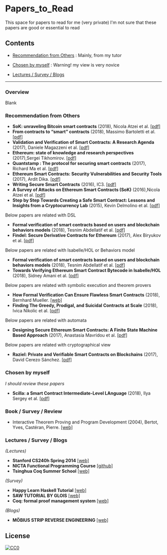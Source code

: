 # Papers_to_Read
This space for papers to read for me (very private)
I'm not sure that these papers are good or essential to read


## Contents

* [Recommendation from Others](#recommendation-from-others) : Mainly, from my tutor

* [Chosen by myself](#chosen-by-myself) : Warning! my view is very novice

* [Lectures / Survey / Blogs](#lectures--survey--blogs)
* * *

### Overview

Blank

### Recommendation from Others
- **SoK: unraveling Bitcoin smart contracts** (2018), Nicola Atzei et al. [[pdf]](https://eprint.iacr.org/2018/192.pdf)
- **From contracts to “smart” contracts** (2018), Massimo Bartoletti et al. [[pdf]](http://www.dmi.unipg.it/DLTWorkshop/presentazioni%20DLT%20workshop/bartoletti.pdf)
- **Validation and Verification of Smart Contracts: A Research Agenda** (2017),  Daniele Magazzeni et al. [[pdf]](https://core.ac.uk/download/pdf/96761687.pdf)
- **Ethereum: state of knowledge and research perspectives** (2017),Sergei Tikhomirov. [[pdf]](https://allquantor.at/blockchainbib/pdf/tikhomirov2017ethereum.pdf)
- **Quantstamp : The protocol for securing smart contracts** (2017), Richard Ma et al. [[pdf]](https://crushcrypto.com/wp-content/uploads/2017/10/QSP-Whitepaper.pdf)
- **Ethereum Smart Contracts: Security Vulnerabilities and Security Tools** (2017), Ardit Dika. [[pdf]](https://brage.bibsys.no/xmlui/bitstream/handle/11250/2479191/18400_FULLTEXT.pdf?sequence=1)
- **Writing Secure Smart Contracts** (2016), IC3. [[pdf]](http://upyun-assets.ethfans.org/uploads/doc/file/f035d9aa385448f280a785715fff89e0.pdf?_upd=devcon-ic3.pdf)
- **A Survey of Attacks on Ethereum Smart Contracts (SoK)** (2016),Nicola Atzei et al. [[pdf]](https://eprint.iacr.org/2016/1007.pdf)
- **Step by Step Towards Creating a Safe Smart Contract: Lessons and Insights from a Cryptocurrency Lab** (2015), Kevin Delmolino et al. [[pdf]](https://eprint.iacr.org/2015/460.pdf)

Below papers are related with DSL
- **Formal verification of smart contracts based on users and blockchain behaviors models** (2018), Tesnim Abdellatif et al. [[pdf]](https://hal.archives-ouvertes.fr/hal-01760787/document)
- **Findel: Secure Derivative Contracts for Ethereum** (2017), Alex Biryukov et al. [[pdf]](https://orbilu.uni.lu/bitstream/10993/30975/1/Findel_2017-03-08-CR.pdf)


Below papers are related with Isabelle/HOL or Behaviors model
- **Formal verification of smart contracts based on users and blockchain behaviors models** (2018), Tesnim Abdellatif et al. [[pdf]](https://hal.archives-ouvertes.fr/hal-01760787/document)
- **Towards Verifying Ethereum Smart Contract Bytecode in Isabelle/HOL** (2018), Sidney Amani et al. [[pdf]](http://ssrg.nicta.com/publications/csiro_full_text//Amani_BSB_18.pdf)

Below papers are related with symbolic execution and theorem provers
- **How Formal Verification Can Ensure Flawless Smart Contracts** (2018), Bernhard Mueller. [[web]](https://media.consensys.net/how-formal-verification-can-ensure-flawless-smart-contracts-cbda8ad99bd1)
- **Finding The Greedy, Prodigal, and Suicidal Contracts at Scale** (2018), Ivica Nikolic et al. [[pdf]](https://arxiv.org/pdf/1802.06038.pdf)

Below papers are related with automata
- **Designing Secure Ethereum Smart Contracts: A Finite State Machine Based Approach** (2017), Anastasia Mavridou et al. [[pdf]](https://fc18.ifca.ai/preproceedings/101.pdf)

Below papers are related with cryptographical view
- **Raziel: Private and Verifiable Smart Contracts on Blockchains** (2017), David Cerezo Sánchez. [[pdf]](https://eprint.iacr.org/2017/878.pdf)


### Chosen by myself
*I should review these papers*
- **Scilla: a Smart Contract Intermediate-Level LAnguage** (2018), Ilya Sergey et al. [[pdf]](https://arxiv.org/pdf/1801.00687.pdf)


### Book / Survey / Review
- Interactive Theorem Proving and Program Development (2004), Bertot, Yves, Castéran, Pierre. [[web]](http://www.springer.com/gp/book/9783540208549)

### Lectures / Survey / Blogs

*(Lectures)*
- **Stanford CS240h Spring 2014** [[web]](http://www.scs.stanford.edu/14sp-cs240h/)
- **NICTA Functional Programming Course** [[github]](https://github.com/data61/fp-course)
- **Tsinghua Coq Summer School** [[web]](http://www.labri.fr/perso/casteran/CoqArt/Tsinghua/index.html)

*(Survey)*
- **Happy Learn Haskell Tutorial** [[web]](http://www.happylearnhaskelltutorial.com/contents.html)
- **SAW TUTORIAL BY GLOIS** [[web]](https://saw.galois.com/tutorial.html)
- **Coq: formal proof management system** [[web]](https://coq.inria.fr/)

*(Blogs)*
- **MÖBIUS STRIP REVERSE ENGINEERING** [[web]](http://www.msreverseengineering.com/program-analysis-reading-list/)

## License
[![CC0](http://mirrors.creativecommons.org/presskit/buttons/88x31/svg/cc-zero.svg)](https://creativecommons.org/publicdomain/zero/1.0/)
